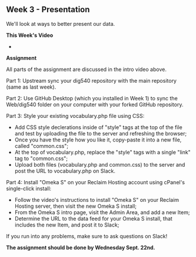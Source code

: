 ## Week 3 - Presentation

We'll look at ways to better present our data.

**This Week's Video**

- 

**Assignment**

All parts of the assignment are discussed in the intro video above.

Part 1: Upstream sync your dig540 repository with the main repository (same as last week).

Part 2: Use GitHub Desktop (which you installed in Week 1) to sync the Web/dig540 folder on your computer with your forked GitHub repository.

Part 3: Style your existing vocabulary.php file using CSS:
- Add CSS style declerations inside of "style" tags at the top of the file and test by uploading the file to the server and refreshing the browser;
- Once you have the style how you like it, copy-paste it into a new file, called "common.css";
- At the top of vocabulary.php, replace the "style" tags with a single "link" tag to "common.css";
- Upload both files (vocabulary.php and common.css) to the server and post the URL to vocabulary.php on Slack.

Part 4: Install "Omeka S" on your Reclaim Hosting account using cPanel's single-click install:
- Follow the video's instructions to install "Omeka S" on your Reclaim Hosting server, then visit the new Omeka S install;
- From the Omeka S intro page, visit the Admin Area, and add a new Item;
- Determine the URL to the data feed for your Omeka S install, that includes the new Item, and post it to Slack;

If you run into any problems, make sure to ask questions on Slack!

**The assignment should be done by Wednesday Sept. 22nd.**

